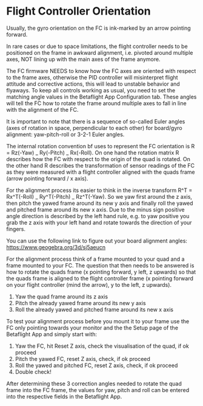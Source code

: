 # Flight Controller Orientation

Usually, the gyro orientation on the FC is ink-marked by an arrow pointing forward.

In rare cases or due to space limitations, the flight controller needs to be positioned on the frame in awkward alignment, i.e. pivoted around multiple axes, NOT lining up with the main axes of the frame anymore.

The FC firmware NEEDS to know how the FC axes are oriented with respect to the frame axes, otherwise the PID controller will misinterpret flight attitude and corrective actions, this will lead to unstable behavior and flyaways. To keep all controls working as usual, you need to set the matching angle values in the Betaflight App Configuration tab. These angles will tell the FC how to rotate the frame around multiple axes to fall in line with the alignment of the FC.

It is important to note that there is a sequence of so-called Euler angles (axes of rotation in space, perpendicular to each other) for board/gyro alignment: yaw-pitch-roll or 3-2-1 Euler angles.

The internal rotation convention bf uses to represent the FC orientation is R = Rz(-Yaw) _ Ry(-Pitch) _ Rx(-Roll). On one hand the rotation matrix R describes how the FC with respect to the origin of the quad is rotated. On the other hand R describes the transformation of sensor readings of the FC as they were measured with a flight controller aligned with the quads frame (arrow pointing forward / x axis).

For the alignment process its easier to think in the inverse transform R^T = Rx^T(-Roll) _ Ry^T(-Pitch) _ Rz^T(-Yaw). So we yaw first around the z axis, then pitch the yawed frame around its new y axis and finally roll the yawed and pitched frame around its new x axis. Due to the minus sign positive angle direction is described by the left hand rule, e.g. to yaw positive you grab the z axis with your left hand and rotate towards the direction of your fingers.

You can use the following link to figure out your board alignment angles: https://www.geogebra.org/3d/sj5aeucn

For the alignment process think of a frame mounted to your quad and a frame mounted to your FC. The question that then needs to be answered is how to rotate the quads frame (x pointing forward, y left, z upwards) so that the quads frame is aligned to the flight controller frame (x pointing forward on your flight controller (mind the arrow), y to the left, z upwards).

1. Yaw the quad frame around its z axis
2. Pitch the already yawed frame around its new y axis
3. Roll the already yawed and pitched frame around its new x axis

To test your alignment process before you mount it to your frame use the FC only pointing towards your monitor and the the Setup page of the Betaflight App and simply start with:

1. Yaw the FC, hit Reset Z axis, check the visualisation of the quad, if ok proceed
2. Pitch the yawed FC, reset Z axis, check, if ok proceed
3. Roll the yawed and pitched FC, reset Z axis, check, if ok proceed
4. Double check!

After determining these 3 correction angles needed to rotate the quad frame into the FC frame, the values for yaw, pitch and roll can be entered into the respective fields in the Betaflight App.
